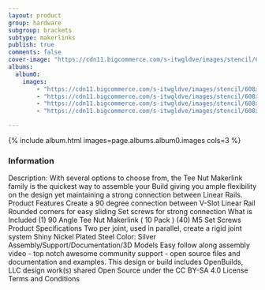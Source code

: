 ```yaml
---
layout: product
group: hardware
subgroup: brackets
subtype: makerlinks
publish: true
comments: false
cover-image: "https://cdn11.bigcommerce.com/s-itwgldve/images/stencil/608x608/products/276/4269/90_angle_tee__29877.1675310613.png?c=2"
albums:
  album0:
    images:
        - "https://cdn11.bigcommerce.com/s-itwgldve/images/stencil/608x608/products/276/4269/90_angle_tee__29877.1675310613.png?c=2"
        - "https://cdn11.bigcommerce.com/s-itwgldve/images/stencil/608x608/products/276/4270/in_use__30972.1675310613.png?c=2"
        - "https://cdn11.bigcommerce.com/s-itwgldve/images/stencil/608x608/products/276/4272/secondary__39005.1675310613.png?c=2"
        - "https://cdn11.bigcommerce.com/s-itwgldve/images/stencil/608x608/products/276/4271/group__90448.1675310613.png?c=2"

---
```


{% include album.html images=page.albums.album0.images cols=3 %}

### Information

Description:
 With several options to choose from, the Tee Nut Makerlink family is the quickest way to assemble your Build giving you ample flexibility on the design yet maintaining a strong connection between Linear Rails. Product Features   Create a 90 degree connection between V-Slot Linear Rail Rounded corners for easy sliding Set screws for strong connection  What is Included  (1) 90 Angle Tee Nut Makerlink ( 10 Pack ) (40) M5 Set Screws  Product Specifications  Two per joint, used in parallel, create a rigid joint system Shiny Nickel Plated Steel Color: Silver   Assembly/Support/Documentation/3D Models   Easy follow along assembly video - top notch awesome community support - open source files and documentation and examples. This design or build includes  OpenBuilds, LLC design work(s) shared Open Source under the CC BY-SA 4.0 License Terms and Conditions  


